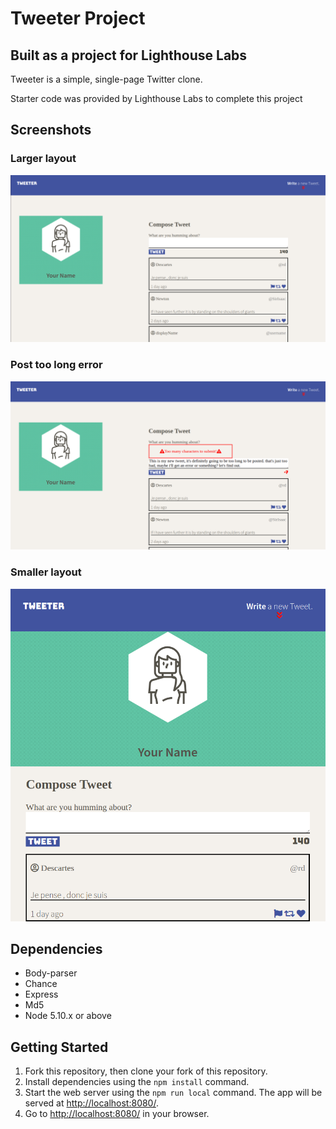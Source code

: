 # Tweeter Project
## Built as a project for Lighthouse Labs

Tweeter is a simple, single-page Twitter clone.

Starter code was provided by Lighthouse Labs to complete this project

## Screenshots

### Larger layout
![Larger-layout-screenshot](https://raw.githubusercontent.com/copelandbrandon/tweeter/master/public/images/tweeter-desktop-layout.png)
### Post too long error
![Post-too-long-screenshot](https://raw.githubusercontent.com/copelandbrandon/tweeter/master/public/images/tweeter-post-too-long.png)
### Smaller layout
![Smaller-layout-screenshot](https://raw.githubusercontent.com/copelandbrandon/tweeter/master/public/images/tweeter-smaller-layout.png)

## Dependencies
- Body-parser
- Chance
- Express
- Md5
- Node 5.10.x or above

## Getting Started

1. Fork this repository, then clone your fork of this repository.
2. Install dependencies using the `npm install` command.
3. Start the web server using the `npm run local` command. The app will be served at <http://localhost:8080/>.
4. Go to <http://localhost:8080/> in your browser.


